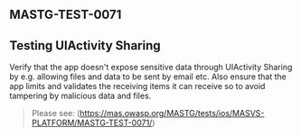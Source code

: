 ##  MASTG-TEST-0071

## Testing UIActivity Sharing

Verify that the app doesn't expose sensitive data through UIActivity Sharing by e.g. allowing files and data to be sent by email etc. Also ensure that the app limits and validates the receiving items it can receive so to avoid tampering by malicious data and files.

> Please see: (https://mas.owasp.org/MASTG/tests/ios/MASVS-PLATFORM/MASTG-TEST-0071/)